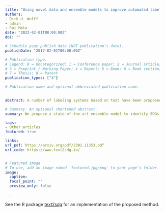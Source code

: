 ```yaml
---
title: "Using novel data and ensemble models to improve automated labeling of Sustainable Development Goals"
authors:
- Dirk U. Wulff
- admin
- Rui Mata
date: "2023-02-01T00:00:00Z"
doi: ""

# Schedule page publish date (NOT publication's date).
publishDate: "2017-02-01T00:00:00Z"

# Publication type.
# Legend: 0 = Uncategorized; 1 = Conference paper; 2 = Journal article;
# 3 = Preprint / Working Paper; 4 = Report; 5 = Book; 6 = Book section;
# 7 = Thesis; 8 = Patent
publication_types: ["3"]

# Publication name and optional abbreviated publication name.
  

abstract: A number of labeling systems based on text have been proposed to help monitor work on the United Nations (UN) Sustainable Development Goals (SDGs). Here, we present a systematic comparison of systems using a variety of text sources and show that systems differ considerably in their specificity (i.e., true-positive rate) and sensitivity (i.e., true-negative rate), have systematic biases (e.g., are more sensitive to specific SDGs relative to others), and are susceptible to the type and amount of text analyzed. We then show that an ensemble model that pools labeling systems alleviates some of these limitations, exceeding the labeling performance of all currently available systems. We conclude that researchers and policymakers should care about the choice of labeling system and that ensemble methods should be favored when drawing conclusions about the absolute and relative prevalence of work on the SDGs based on automated methods.

# Summary. An optional shortened abstract.
summary: We propose a state-of-the-art ensemble model to identify SDGs from text. 

tags:
- Other articles
featured: true

links:
url_pdf: https://arxiv.org/pdf/2301.11353.pdf
url_code: https://www.text2sdg.io/


# Featured image
# To use, add an image named `featured.jpg/png` to your page's folder. 
image:
  caption:
  focal_point: ""
  preview_only: false

---
```



See the R package [text2sdg](https://www.text2sdg.io/) for an implementation of the proposed method.

